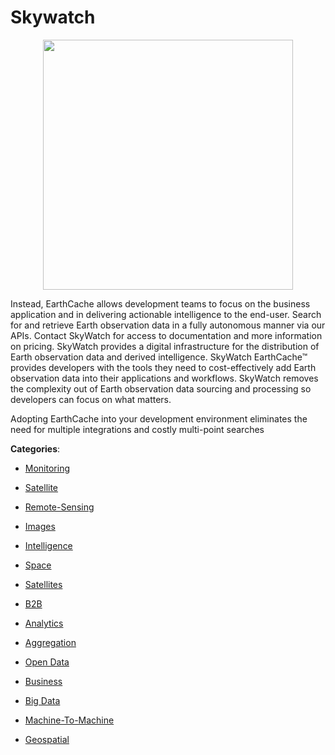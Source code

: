 # Skywatch
<p align="center">
    <img width="400" src="https://raw.githubusercontent.com/apis-list/apis-list/apis/skywatch/logo_256x256.png" />
</p>

Instead, EarthCache allows development teams to focus on the business application and in delivering actionable intelligence to the end-user. Search for and retrieve Earth observation data in a fully autonomous manner via our APIs.  Contact SkyWatch for access to documentation and more information on pricing.  SkyWatch provides a digital infrastructure for the distribution of Earth observation data and derived intelligence. SkyWatch EarthCache™ provides developers with the tools they need to cost-effectively add Earth observation data into their applications and workflows. SkyWatch removes the complexity out of Earth observation data sourcing and processing so developers can focus on what matters. 

Adopting EarthCache into your development environment eliminates the need for multiple integrations and costly multi-point searches



**Categories**:

- [Monitoring](https://github.com/apis-list/apis-list#monitoring)

- [Satellite](https://github.com/apis-list/apis-list#satellite)

- [Remote-Sensing](https://github.com/apis-list/apis-list#remote-sensing)

- [Images](https://github.com/apis-list/apis-list#images)

- [Intelligence](https://github.com/apis-list/apis-list#intelligence)

- [Space](https://github.com/apis-list/apis-list#space)

- [Satellites](https://github.com/apis-list/apis-list#satellites)

- [B2B](https://github.com/apis-list/apis-list#b2b)

- [Analytics](https://github.com/apis-list/apis-list#analytics)

- [Aggregation](https://github.com/apis-list/apis-list#aggregation)

- [Open Data](https://github.com/apis-list/apis-list#open-data)

- [Business](https://github.com/apis-list/apis-list#business)

- [Big Data](https://github.com/apis-list/apis-list#big-data)

- [Machine-To-Machine](https://github.com/apis-list/apis-list#machine-to-machine)

- [Geospatial](https://github.com/apis-list/apis-list#geospatial)



